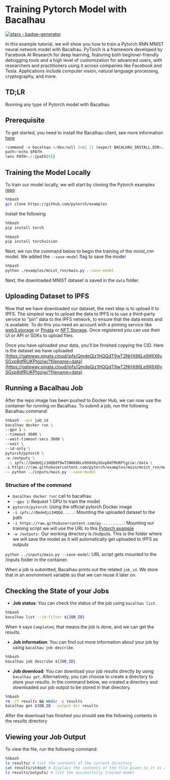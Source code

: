# Training Pytorch Model with Bacalhau

[![stars - badge-generator](https://img.shields.io/github/stars/bacalhau-project/bacalhau?style=social)](https://github.com/bacalhau-project/bacalhau)

In this example tutorial, we will show you how to train a Pytorch RNN MNIST neural network model with Bacalhau. PyTorch is a framework developed by Facebook AI Research for deep learning, featuring both beginner-friendly debugging tools and a high level of customization for advanced users, with researchers and practitioners using it across companies like Facebook and Tesla. Applications include computer vision, natural language processing, cryptography, and more.

## TD;LR

Running any type of Pytorch model with Bacalhau

## Prerequisite

To get started, you need to install the Bacalhau client, see more information [here](https://docs.bacalhau.org/getting-started/installation)

```python
!command -v bacalhau >/dev/null 2>&1 || (export BACALHAU_INSTALL_DIR=.; curl -sL https://get.bacalhau.org/install.sh | bash)
path=!echo $PATH
%env PATH=./:{path[0]}
```

## Training the Model Locally

To train our model locally, we will start by cloning the Pytorch examples [repo](https://github.com/pytorch/examples)

```bash
%%bash
git clone https://github.com/pytorch/examples
```

Install the following

```bash
%%bash
pip install torch
```

```bash
%%bash
pip install torchvision
```

Next, we run the command below to begin the training of the _mnist\_rnn_ model. We added the `--save-model` flag to save the model

```bash
%%bash
python ./examples/mnist_rnn/main.py --save-model
```

Next, the downloaded MNIST dataset is saved in the `data` folder.

## Uploading Dataset to IPFS

Now that we have downloaded our dataset, the next step is to upload it to IPFS. The simplest way to upload the data to IPFS is to use a third-party service to "pin" data to the IPFS network, to ensure that the data exists and is available. To do this you need an account with a pinning service like [web3.storage](https://web3.storage/) or [Pinata](https://pinata.cloud/) or [NFT.Storage](https://nft.storage/). Once registered you can use their UI or API or SDKs to upload files.

Once you have uploaded your data, you'll be finished copying the CID. Here is the dataset we have uploaded [https://gateway.pinata.cloud/ipfs/QmdeQjz1HQQdT9wT2NHX86Le9X6X6ySGxp8dfRUKPtgziw/?filename=data](https://gateway.pinata.cloud/ipfs/QmdeQjz1HQQdT9wT2NHX86Le9X6X6ySGxp8dfRUKPtgziw/?filename=data)

## Running a Bacalhau Job

After the repo image has been pushed to Docker Hub, we can now use the container for running on Bacalhau. To submit a job, run the following Bacalhau command:

```bash
%%bash --out job_id
bacalhau docker run \
--gpu 1 \
--timeout 3600 \
--wait-timeout-secs 3600 \
--wait \
--id-only \
pytorch/pytorch \
-w /outputs \
 -i ipfs://QmdeQjz1HQQdT9wT2NHX86Le9X6X6ySGxp8dfRUKPtgziw:/data \
-i https://raw.githubusercontent.com/pytorch/examples/main/mnist_rnn/main.py \
-- python ../inputs/main.py --save-model
```

### Structure of the command

* `bacalhau docker run`: call to bacalhau
* `--gpu 1`: Request 1 GPU to train the model
* `pytorch/pytorch`: Using the official pytorch Docker image
* `-i ipfs://QmdeQjz1HQQd.....`: Mounting the uploaded dataset to the path
* `-i https://raw.githubusercontent.com/py..........`: Mounting our training script we will use the URL to this [Pytorch example](https://github.com/pytorch/examples/blob/main/mnist\_rnn/main.py)
* `-w /outputs:` Our working directory is /outputs. This is the folder where we will save the model as it will automatically get uploaded to IPFS as outputs

`python ../inputs/main.py --save-model`: URL script gets mounted to the /inputs folder in the container.

When a job is submitted, Bacalhau prints out the related `job_id`. We store that in an environment variable so that we can reuse it later on.

## Checking the State of your Jobs

* **Job status**: You can check the status of the job using `bacalhau list`.

```bash
%%bash
bacalhau list --id-filter ${JOB_ID}
```

When it says `Completed`, that means the job is done, and we can get the results.

* **Job information**: You can find out more information about your job by using `bacalhau job describe`.

```bash
%%bash
bacalhau job describe ${JOB_ID}
```

* **Job download**: You can download your job results directly by using `bacalhau get`. Alternatively, you can choose to create a directory to store your results. In the command below, we created a directory and downloaded our job output to be stored in that directory.

```bash
%%bash
rm -rf results && mkdir -p results
bacalhau get $JOB_ID --output-dir results
```

After the download has finished you should see the following contents in the results directory

## Viewing your Job Output

To view the file, run the following command:

```bash
%%bash
ls results/ # list the contents of the current directory
cat results/stdout # displays the contents of the file given to it as a parameter.
ls results/outputs/ # list the successfully trained model
```
